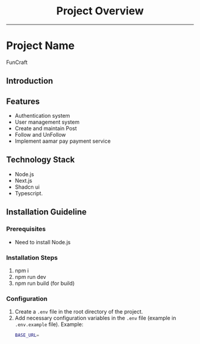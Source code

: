 <div align="center">
  <h1>Project Overview</h1>
</div>

---

# Project Name

FunCraft

## Introduction

## Features

- Authentication system
- User management system
- Create and maintain Post
- Follow and UnFollow
- Implement aamar pay payment service

## Technology Stack

- Node.js
- Next.js
- Shadcn ui
- Typescript.

## Installation Guideline

### Prerequisites

- Need to install Node.js

### Installation Steps

1. npm i
2. npm run dev
3. npm run build (for build)

### Configuration

1. Create a `.env` file in the root directory of the project.
2. Add necessary configuration variables in the `.env` file (example in `.env.example` file).
   Example:
   ```bash
   BASE_URL=
   ```
